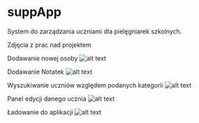 suppApp
====================================

System do zarządzania uczniami dla pielęgniarek szkolnych.


Zdjęcia z prac nad projektem

Dodawanie nowej osoby
![alt text](http://i.imgur.com/5Bzh55q.png)

Dodawanie Notatek
![alt text](http://i.imgur.com/1bGtqg5.png)

Wyszukiwanie uczniów względem podanych kategorii
![alt text](http://i.imgur.com/4R3cDOE.png)

Panel edycji danego ucznia
![alt text](https://i.imgur.com/zKcT3Bw.png)

Ładowanie do aplikacji
![alt text](http://i.imgur.com/xXlJgMX.png)
